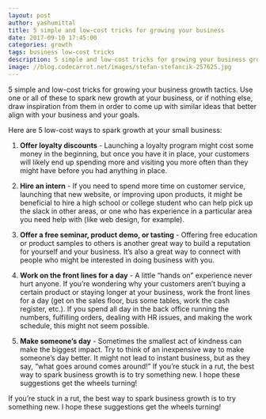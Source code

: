 ```yaml
---
layout: post
author: yashumittal
title: 5 simple and low-cost tricks for growing your business
date: 2017-09-10 17:45:00
categories: growth
tags: business low-cost tricks
description: 5 simple and low-cost tricks for growing your business growth tactics. Use one or all of these to spark new growth at your business.
image: //blog.codecarrot.net/images/stefan-stefancik-257625.jpg
---
```


5 simple and low-cost tricks for growing your business growth tactics. Use one or all of these to spark new growth at your business, or if nothing else, draw inspiration from them in order to come up with similar ideas that better align with your business and your goals.

Here are 5 low-cost ways to spark growth at your small business:

1. **Offer loyalty discounts** - Launching a loyalty program might cost some money in the beginning, but once you have it in place, your customers will likely end up spending more and visiting you more often than they might have before you had anything in place.

2. **Hire an intern** - If you need to spend more time on customer service, launching that new website, or improving upon products, it might be beneficial to hire a high school or college student who can help pick up the slack in other areas, or one who has experience in a particular area you need help with (like web design, for example).

3. **Offer a free seminar, product demo, or tasting** - Offering free education or product samples to others is another great way to build a reputation for yourself and your business. It’s also a great way to connect with people who might be interested in doing business with you.

4. **Work on the front lines for a day** - A little “hands on” experience never hurt anyone. If you’re wondering why your customers aren’t buying a certain product or staying longer at your business, work the front lines for a day (get on the sales floor, bus some tables, work the cash register, etc.). If you spend all day in the back office running the numbers, fulfilling orders, dealing with HR issues, and making the work schedule, this might not seem possible.

5. **Make someone’s day** - Sometimes the smallest act of kindness can make the biggest impact. Try to think of an inexpensive way to make someone’s day better. It might not lead to instant business, but as they say, “what goes around comes around!”
If you’re stuck in a rut, the best way to spark business growth is to try something new. I hope these suggestions get the wheels turning!

If you’re stuck in a rut, the best way to spark business growth is to try something new. I hope these suggestions get the wheels turning!
